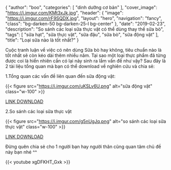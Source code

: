 {
   "author": "boo",
   "categories": [
      "dinh dưỡng cơ bản"
   ],
   "cover_image": "https://i.imgur.com/KMt3xJk.jpg",
  "header": {
    "image": "https://i.imgur.com/rF9SQDX.jpg",
    "layout": "hero",
    "navigation": "fancy",
    "class": "bg-darken-50 bg-darken-25-l bg-center"
  },
   "date": "2019-02-23",
   "description": "So sánh các loại sữa thực vật có thể dùng thay thế sữa bò",
   "tags": [
            "sữa hạt", "sữa thực vật", "sữa đậu", "sữa bò", "sữa động vật"
   ],
"title": "Loại sữa nào là tốt nhất?"
}

Cuộc tranh luận về việc có nên dùng Sữa bò hay không, tiêu chuẩn nào là tốt nhất sẽ còn kéo dài thêm nhiều năm. Tại sao một loại thực phẩm đã từng được coi là hiển nhiên cần có lại nảy sinh ra lắm vấn đề như vậy? Sau đây là 2 tài liệu tổng quan mà bạn có thể download về nghiên cứu và chia sẻ:

1.Tổng quan các vấn đề liên quan đến sữa động vật:

{{< figure src="https://i.imgur.com/uKSLv6U.png" alt="sữa động vật" class="w-100" >}}

[LINK DOWNLOAD](https://drive.google.com/open?id=1i5ByovvWBg5L88PrAZpDsaru-KrQqezf)

2.So sánh các loại sữa thực vật

{{< figure src="https://i.imgur.com/g5nUgJq.png" alt="so sánh các loại sữa thực vật" class="w-100" >}}

[LINK DOWNLOAD](https://drive.google.com/open?id=1fy_u0LqFrZAnLMgRHFQJ5Iq2wjgsnV7A)

Đừng quên chia sẻ cho 1 người bạn hay người thân cũng quan tâm chủ đề này bạn nhé ^^

 {{< youtube xgDFKHT_Gxk >}}

